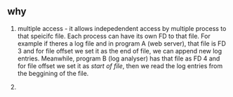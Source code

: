 ## why
1) multiple access - it allows indepedendent access by multiple process to that speicifc file. Each process can have its own FD to that file.
For example if theres a log file and in program A (web server), that file is FD 3 and for file offset we set it as the end of file, we can
append new log entries. Meanwhile, program B (log analyser) has that file as FD 4 and for file offset we set it as *start of file*, then we read
the log entries from the beggining of the file.

2) 
